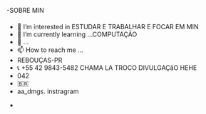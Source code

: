  -SOBRE MIN
 ####
- 👀 I’m interested in  ESTUDAR E TRABALHAR E FOCAR EM MIN
- 🌱 I’m currently learning ...COMPUTAÇÂO
- 💞️  ...
- 📫 How to reach me ...
- REBOUÇAS-PR 
- 📞 +55 42 9843-5482 CHAMA LA  TROCO  DIVULGAÇâO HEHE
- 042
- 🇧🇷
- aa_dmgs. instragram

<!---
alysson0000/alysson0000 is a ✨ special ✨ repository because its `README.md` (this file) appears on your GitHub profile.
You can click the Preview link to take a look at your changes.
--->
-
